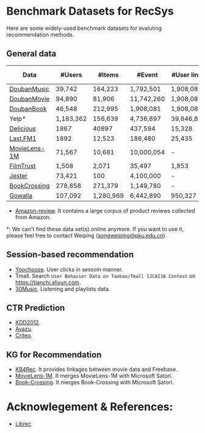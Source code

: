 # Benchmark Datasets for RecSys
Here are some widely-used benchmark datasets for evaluting recommendation methods. 

## General data

| Data         | #Users    | #Items    | #Event     | #User links | Link type  | W/ Time | W/ KG |
|--------------|-----------|-----------|------------|-------------|------------|---------|-------|
| [DoubanMusic](https://www.dropbox.com/s/u2ejjezjk08lz1o/Douban.tar.gz?dl=0)  | 39,742    | 164,223   | 1,792,501  | 1,908,081   | 1,908,081  | Yes     |       |
| [DoubanMovie](https://www.dropbox.com/s/u2ejjezjk08lz1o/Douban.tar.gz?dl=0)  | 94,890    | 81,906    | 11,742,260 | 1,908,081   | 1,908,081  | Yes     |       |
| [DoubanBook](https://www.dropbox.com/s/u2ejjezjk08lz1o/Douban.tar.gz?dl=0)   | 46,548    | 212,995   | 1,908,081  | 1,908,081   | 1,908,081  | Yes     |       |
| Yelp\*         | 1,183,362 | 156,639   | 4,736,897  | 39,846,890  | Friendship | Yes     |       |
| [Delicious](https://grouplens.org/datasets/hetrec-2011/)    | 1867      | 40897     | 437,594    | 15,328      | Friendship | Yes     |       |
| [Last.FM1](https://grouplens.org/datasets/hetrec-2011/)     | 1892      | 12,523    | 186,480    | 25,435      | Friendship | Yes     |       |
| [MovieLens-1M](https://grouplens.org/datasets/movielens/) | 71,567    | 10,681    | 10,000,054 | -           | -          |         | [Yes](https://github.com/hwwang55/RippleNet)   |
| [FilmTrust](https://www.librec.net/datasets.html#filmtrust)    | 1,508     | 2,071     | 35,497     | 1,853       | Trust      |         |       |
| [Jester](http://www.ieor.berkeley.edu/~goldberg/jester-data/)       | 73,421    | 100       | 4,100,000  | -           | -          |         |       |
| [BookCrossing](http://www2.informatik.uni-freiburg.de/~cziegler/BX/) | 278,858   | 271,379   | 1,149,780  | -           | -          |         | [Yes](https://github.com/hwwang55/RippleNet)   |
| [Gowalla](http://snap.stanford.edu/data/loc-gowalla.html)      | 107,092   | 1,280,969 | 6,442,890  | 950,327     | Friendship | Yes     |       |

* [Amazon-review](http://jmcauley.ucsd.edu/data/amazon/). It contains a large corpus of product reviews collected from Amazon.

\*: We can't find these data set(s) online anymore. If you want to use it, please feel free to contact Weiping (songweiping@pku.edu.cn).



## Session-based recommendation
* [Yoochoose](https://2015.recsyschallenge.com/challenge.html). User clicks in sessoin manner.
* Tmall. Search `User Behavior Data on Taobao/Tmall IJCAI16 Contest` on https://tianchi.aliyun.com.
* [30Music](http://recsys.deib.polimi.it/datasets/). Listening and playlists data.

## CTR Prediction
* [KDD2012]( https://www.kaggle.com/c/kddcup2012-track2).
* [Avazu](https://www.kaggle.com/c/avazu-ctr-prediction).
* [Criteo]( https://www.kaggle.com/c/criteo-display-ad-challenge).

## KG for Recommendation
* [KB4Rec](https://github.com/RUCDM/KB4Rec). It provides linkages between movie data and Freebase.
* [MovieLens-1M](https://github.com/hwwang55/RippleNet). It merges MovieLens-1M with Microsoft Satori.
* [Book-Crossing](https://github.com/hwwang55/RippleNet). It merges Book-Crossing with Microsoft Satori.

# Acknowlegement & References:
* [Librec](https://www.librec.net/datasets.html)
